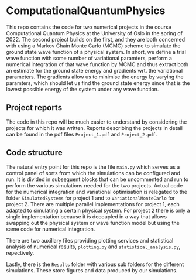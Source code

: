# ComputationalQuantumPhysics

This repo contains the code for two numerical projects in the course Computational Quantum Physics at the University of Oslo in the spring of 2022. The second project builds on the first, and they are both concerned with using a Markov Chain Monte Carlo (MCMC) scheme to simulate the ground state wave function of a physical system. In short, we define a trial wave function with some number of variational paramters, perform a numerical integration of that wave function by MCMC and thus extract both an estimate for the ground state energy and gradients wrt. the variational parameters. The gradients allow us to minimise the energy by varying the paramters, which should let us find the ground state energy since that is the lowest possible energy of the system under any wave function.

## Project reports

The code in this repo will be much easier to understand by considering the projects for which it was written. Reports describing the projects in detail can be found in the pdf files `Project_1.pdf` and `Project_2.pdf`.

## Code structure

The natural entry point for this repo is the file `main.py` which serves as a control panel of sorts from which the simulations can be configured and run. It is divided in subsequent blocks that can be uncommented and run to perform the various simulations needed for the two projects. Actual code for the numerical integration and variational optimisation is relegated to the folder `SimulatedSystems` for project 1 and to `VariationalMonteCarlo` for project 2. There are multiple parallel implementations for project 1, each adapted to simulating a certain physical system. For project 2 there is only a single implementation because it is decoupled in a way that allows swapping out the physical system or wave function model but using the same code for numerical integration.

There are two auxillary files providing plotting services and statistical analysis of numerical results, `plotting.py` and `statistical_analysis.py`, repectively.

Lastly, there is the `Results` folder with various sub folders for the different simulations. These store figures and data produced by our simulations.
